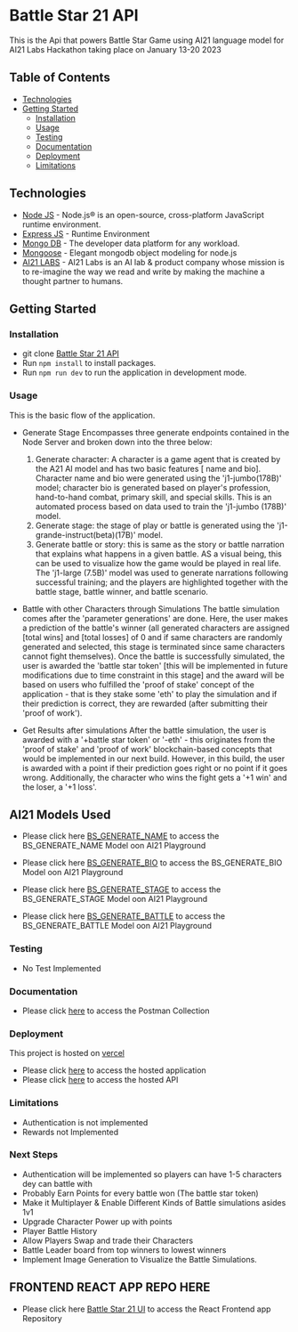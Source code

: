 
# Battle Star 21 API
This is the Api that powers Battle Star Game using AI21 language model for  AI21 Labs Hackathon taking place on January 13-20 2023


## Table of Contents

-   [Technologies](#technologies)
-   [Getting Started](#getting-started)
    -   [Installation](#installation)
    -   [Usage](#usage)
    -   [Testing](#testing)
    -   [Documentation](#documentation)
    -   [Deployment](#deployment)
    -   [Limitations](#limitations)

## Technologies
-   [Node JS](https://nodejs.org/) - Node.js® is an open-source, cross-platform JavaScript runtime environment.
-   [Express JS](https://expressjs.com/) - Runtime Environment
-   [Mongo DB](https://www.mongodb.com/) - The developer data platform for any workload.
-   [Mongoose](https://mongoosejs.com/) - Elegant mongodb object modeling for node.js
-   [AI21 LABS](https://studio.ai21.com/overview) - AI21 Labs is an AI lab & product company whose mission is to re-imagine the way we read and write by making the machine a thought partner to humans.

## Getting Started


### Installation

-   git clone [Battle Star 21 API](https://github.com/officialyenum/battlestar21-api.git)
-   Run `npm install` to install packages.
-   Run `npm run dev` to run the application in development mode.

### Usage

This is the basic flow of the application.
-   Generate Stage
Encompasses three generate endpoints contained in the Node Server and broken down into the three below:
    1. Generate character: A character is a game agent that is created by the A21 AI model and has two basic features [ name and bio]. Character name and       bio were generated using the 'j1-jumbo(178B)' model; character bio is generated based on player's profession, hand-to-hand combat, primary skill, and       special skills. This is an automated process based on data used to train the 'j1-jumbo (178B)' model. 
    2. Generate stage: the stage of play or battle is generated using the 'j1-grande-instruct(beta)(17B)' model.
    3. Generate battle or story: this is same as the story or battle narration that explains what happens in a given battle. AS a visual being, this       can be used to visualize how the game would be played in real life. The 'j1-large (7.5B)' model was used to generate narrations following successful        training; and the players are highlighted together with the battle stage, battle winner, and battle scenario.
          
-   Battle with other Characters through Simulations
    The battle simulation comes after the 'parameter generations' are done. Here, the user makes a prediction of the battle's winner (all generated characters are assigned [total wins] and [total losses] of 0 and if same characters are randomly generated and selected, this stage is terminated since same characters cannot fight themselves). 
    Once the battle is successfully simulated, the user is awarded the 'battle star token' [this will be implemented in future modifications due to time constraint in this stage] and the award will be based on users who fulfilled the 'proof of stake' concept of the application - that is they stake some 'eth' to play the simulation and if their prediction is correct, they are rewarded (after submitting their 'proof of work'). 
    
-   Get Results after simulations
    After the battle simulation, the user is awarded with a '+battle star token' or '-eth' - this originates from the 'proof of stake' and 'proof of work' blockchain-based concepts that would be implemented in our next build. However, in this build, the user is awarded with a point if their prediction goes right or no point if it goes wrong. Additionally, the character who wins the fight gets a '+1 win' and the loser, a '+1 loss'. 


## AI21 Models Used

- Please click here [BS_GENERATE_NAME](https://studio.ai21.com/playground/complete?promptShare=efc3ba0d-fee4-41e1-8d45-0a162fa2b665) to access the BS_GENERATE_NAME Model oon AI21 Playground

- Please click here [BS_GENERATE_BIO](https://studio.ai21.com/playground/complete?promptShare=ab7bf249-1845-4e11-a5f5-b3340fd4ac0f) to access the BS_GENERATE_BIO Model oon AI21 Playground

- Please click here [BS_GENERATE_STAGE](https://studio.ai21.com/playground/complete?promptShare=32bddf70-1217-402b-b600-c45196d575be) to access the BS_GENERATE_STAGE Model oon AI21 Playground

- Please click here [BS_GENERATE_BATTLE](https://studio.ai21.com/playground/complete?promptShare=db156f9b-0369-46a6-acbe-addd51cbd276) to access the BS_GENERATE_BATTLE Model oon AI21 Playground


### Testing
-   No Test Implemented


### Documentation
-   Please click [here](https://documenter.getpostman.com/view/8719009/2s8ZDVb48d) to access the Postman Collection

### Deployment

This project is hosted on [vercel](https://vercel.com/)

-   Please click [here](https://battlestar21.vercel.app/) to access the hosted application
-   Please click [here](https://battlestar21-api.vercel.app/) to access the hosted API

### Limitations
-   Authentication is not implemented
-   Rewards not Implemented

### Next Steps
-   Authentication will be implemented so players can have 1-5 characters dey can battle with
-   Probably Earn Points for every battle won (The battle star token)
-   Make it Multiplayer & Enable Different Kinds of Battle simulations asides 1v1 
-   Upgrade Character Power up with points 
-   Player Battle History
-   Allow Players Swap and trade their Characters 
-   Battle Leader board from top winners to lowest winners
-   Implement Image Generation to Visualize the Battle Simulations.

## FRONTEND REACT APP REPO HERE
- Please click here [Battle Star 21 UI](https://github.com/officialyenum/battlestar21.git) to access the React Frontend app Repository

